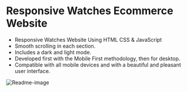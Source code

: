 # Responsive Watches Ecommerce Website
- Responsive Watches Website Using HTML CSS & JavaScript
- Smooth scrolling in each section.
- Includes a dark and light mode.
- Developed first with the Mobile First methodology, then for desktop.
- Compatible with all mobile devices and with a beautiful and pleasant user interface.

![Readme-image](https://github.com/user-attachments/assets/303d7ebe-57cf-4753-a7e8-79a69faae828)
